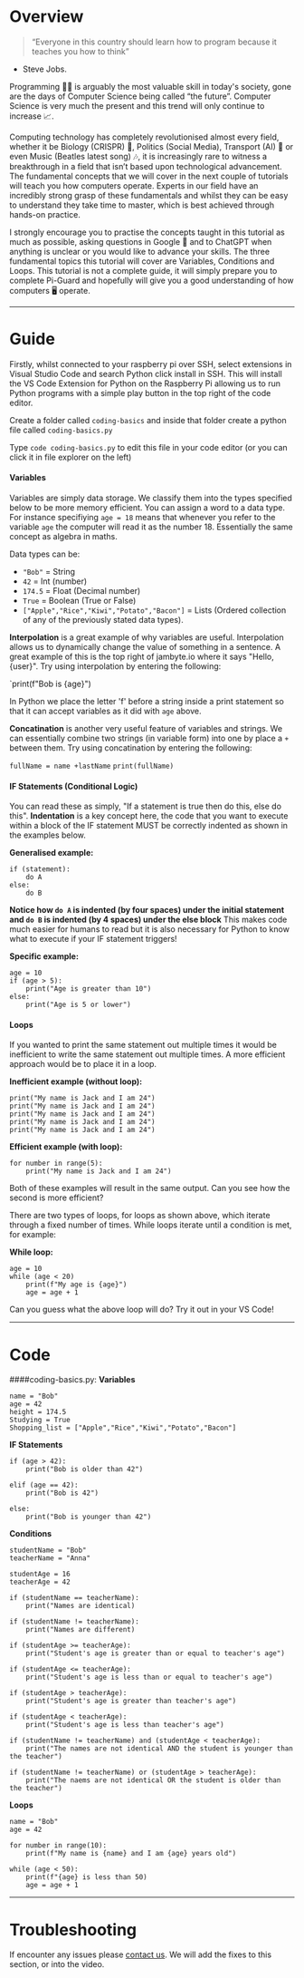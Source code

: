 # Overview
> “Everyone in this country should learn how to program because it teaches you how to think” 
- Steve Jobs. 

Programming 🧑‍💻 is arguably the most valuable skill in today's society, gone are the days of Computer Science being called “the future”. Computer Science is very much the present and this trend will only continue to increase 📈. 

Computing technology has completely revolutionised almost every field, whether it be Biology (CRISPR) 🧬, Politics (Social Media), Transport (AI) 🚗 or even Music (Beatles latest song) 🎶, it is increasingly rare to witness a breakthrough in a field that isn’t based upon technological advancement. The fundamental concepts that we will cover in the next couple of tutorials will teach you how computers operate. Experts in our field have an incredibly strong grasp of these fundamentals and whilst they can be easy to understand they take time to master, which is best achieved through hands-on practice. 

I strongly encourage you to practise the concepts taught in this tutorial as much as possible, asking questions in Google 🔎 and to ChatGPT when anything is unclear or you would like to advance your skills. The three fundamental topics this tutorial will cover are Variables, Conditions and Loops. This tutorial is not a complete guide, it will simply prepare you to complete Pi-Guard and hopefully will give you a good understanding of how computers 🖥️ operate.

---
# Guide
Firstly, whilst connected to your raspberry pi over SSH, select extensions in Visual Studio Code and search Python click install in SSH. This will install the VS Code Extension for Python on the Raspberry Pi allowing us to run Python programs with a simple play button in the top right of the code editor.

Create a folder called `coding-basics` and inside that folder create a python file called `coding-basics.py`

Type `code coding-basics.py` to edit this file in your code editor (or you can click it in file explorer on the left)

#### Variables
Variables are simply data storage. We classify them into the types specified below to be more memory efficient.
You can assign a word to a data type. For instance specifiying `age = 18` means that whenever you refer to the variable `age` the computer will read it as the number 18. Essentially the same concept as algebra in maths.

Data types can be:
* `"Bob"` = String
* `42` = Int (number)
* `174.5` = Float (Decimal number)
* `True` = Boolean (True or False)
* `["Apple","Rice","Kiwi","Potato","Bacon"]` = Lists (Ordered collection of any of the previously stated data types).

**Interpolation** is a great example of why variables are useful. Interpolation allows us to dynamically change the value of something in a sentence. A great example of this is the top right of jambyte.io where it says "Hello, {user}". Try using interpolation by entering the following:

`print(f"Bob is {age}")

In Python we place the letter 'f' before a string inside a print statement so that it can accept variables as it did with `age` above.

**Concatination** is another very useful feature of variables and strings. We can essentially combine two strings (in variable form) into one by place a `+` between them. Try using concatination by entering the following:

`fullName = name +lastName`
`print(fullName)`

#### IF Statements (Conditional Logic)
You can read these as simply, "If a statement is true then do this, else do this". **Indentation** is a key concept here, the code that you want to execute within a block of the IF statement MUST be correctly indented as shown in the examples below.

**Generalised example:**
```
if (statement):
    do A
else:
    do B
```

**Notice how `do A` is indented (by four spaces) under the initial statement and `do B` is indented (by 4 spaces) under the else block**
This makes code much easier for humans to read but it is also necessary for Python to know what to execute if your IF statement triggers!

**Specific example:**
```
age = 10
if (age > 5):
    print("Age is greater than 10")
else:
    print("Age is 5 or lower")
```

#### Loops
If you wanted to print the same statement out multiple times it would be inefficient to write the same statement out multiple times.
A more efficient approach would be to place it in a loop.

**Inefficient example (without loop):**
```
print("My name is Jack and I am 24")
print("My name is Jack and I am 24")
print("My name is Jack and I am 24")
print("My name is Jack and I am 24")
print("My name is Jack and I am 24")
```

**Efficient example (with loop):**
```
for number in range(5):
    print("My name is Jack and I am 24")
```

Both of these examples will result in the same output. Can you see how the second is more efficient?

There are two types of loops, for loops as shown above, which iterate through a fixed number of times. While loops iterate until a condition is met, for example:

**While loop:**
```
age = 10
while (age < 20)
    print(f"My age is {age}")
    age = age + 1
```
Can you guess what the above loop will do? Try it out in your VS Code!

---
# Code
####coding-basics.py:
**Variables**
```
name = "Bob"
age = 42
height = 174.5
Studying = True
Shopping_list = ["Apple","Rice","Kiwi","Potato","Bacon"]
```

**IF Statements**
```
if (age > 42):
    print("Bob is older than 42")

elif (age == 42):
    print("Bob is 42")

else:
    print("Bob is younger than 42")
```

**Conditions**
```
studentName = "Bob"
teacherName = "Anna"

studentAge = 16
teacherAge = 42

if (studentName == teacherName):
    print("Names are identical)

if (studentName != teacherName):
    print("Names are different)

if (studentAge >= teacherAge):
    print("Student's age is greater than or equal to teacher's age")

if (studentAge <= teacherAge):
    print("Student's age is less than or equal to teacher's age")

if (studentAge > teacherAge):
    print("Student's age is greater than teacher's age")

if (studentAge < teacherAge):
    print("Student's age is less than teacher's age")

if (studentName != teacherName) and (studentAge < teacherAge):
    print("The names are not identical AND the student is younger than the teacher")

if (studentName != teacherName) or (studentAge > teacherAge):
    print("The naems are not identical OR the student is older than the teacher")
```

**Loops**
```
name = "Bob"
age = 42

for number in range(10):
    print(f"My name is {name} and I am {age} years old")

while (age < 50):
    print(f"{age} is less than 50)
    age = age + 1
```

---
# Troubleshooting
If encounter any issues please [contact us](https://jambyte.io/contact). We will add the fixes to this section, or into the video.
